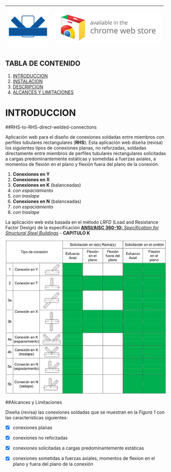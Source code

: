 
| ![logo](https://raw.githubusercontent.com/rreichel86/RHS-to-RHS-direct-welded-connections/master/icono-128.png)  | <a target="_blank" href="https://chrome.google.com/webstore/detail/rhs-to-rhs-direct-welded/ckefmoilgkjmgmecdekedggknlocldlg">![Try it now in the Chrome web store](https://raw.githubusercontent.com/rreichel86/RHS-to-RHS-direct-welded-connections/master/capturas/ChromeWebStore_340x96.png)</a> |
|--------------------------|-------------------------------------|
## TABLA DE CONTENIDO 
1. [INTRODUCCION](#INTRODUCCION)
2. [INSTALACION](#INSTALACION)
3. [DESCRIPCION](#DESCRIPCION)
4. [ALCANCES Y LIMITACIONES](#ALCANCES-LIMITACIONES)


# <a name="INTRODUCCION"></a>INTRODUCCION

##RHS-to-RHS-direct-welded-connections

Aplicación web para el diseño de conexiones soldadas entre miembros con perfiles tubulares rectangulares (**RHS**).
Esta aplicación web diseña (revisa) los  siguientes tipos de conexiones planas, no reforzadas, soldadas directamente entre miembros de perfiles tubulares rectangulares solicitadas a cargas predominantemente estáticas y sometidas a fuerzas axiales, a momentos de flexión en el plano y flexión fuera del plano de la conexión. 

1. **Conexiones en Y**
1. **Conexiones en X**
1. **Conexiones en K** (balanceadas)
  1. *con espaciamiento*
  2. *con traslape*
1. **Conexiones en N** (balanceadas)
  1. *con espaciamiento*
  2. *con traslape*

La aplicación web esta basada en el método *LRFD* (Load and Resistance Factor Design) de la especificación [**ANSI/AISC 360-10:** *Specification for Structural Steel Buildings*](https://www.aisc.org/WorkArea/showcontent.aspx?id=26516) - **CAPITULO K** 

![conexiones](https://raw.githubusercontent.com/rreichel86/RHS-to-RHS-direct-welded-connections/master/capturas/conexiones.png "Figura 1")


##Alcances y Limitaciones

Diseña (revisa) las conexiones soldadas que se muestran en la *Figura 1* con las características siguientes:

- [x] conexiones planas 
- [x] conexiones no reforzadas
- [x] conexiones solicitadas a cargas predominantemente estáticas
- [x] conexiones sometidas a fuerzas axiales, momentos de flexion en el plano y fuera del plano de la conexión

 
